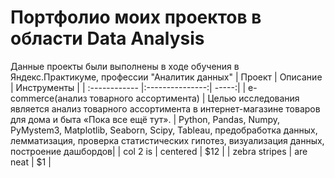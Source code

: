 # Портфолио моих проектов в области Data Analysis
Данные проекты были выполнены в ходе обучения в Яндекс.Практикуме, профессии "Аналитик данных"
| Проект | Описание  | Инструменты |
| :------------ |:---------------:| -----:|
| e-commerce(анализ товарного ассортимента)  | Целью исследования является анализ товарного ассортимента в интернет-магазине товаров для дома и быта «Пока все ещё тут». | Python, Pandas, Numpy, PyMystem3, Matplotlib, Seaborn, Scipy, Tableau, предобработка данных, лемматизация,  проверка статистических гипотез, визуализация данных, построение дашбордов|
| col 2 is      | centered        |   $12 |
| zebra stripes | are neat        |    $1 |




